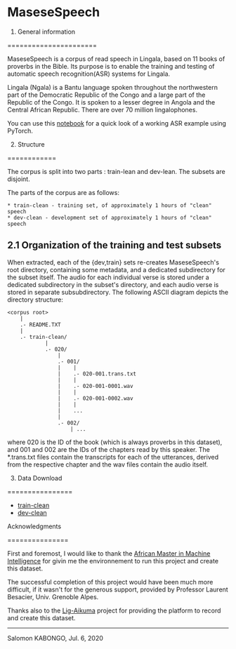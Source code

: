 # MaseseSpeech

1. General information

======================

MaseseSpeech is a corpus of read speech in Lingala, based on 11 books of proverbs in the Bible. Its purpose is to enable the training and testing of automatic
speech recognition(ASR) systems for Lingala. 

Lingala (Ngala) is a Bantu language spoken throughout the northwestern part of the Democratic Republic of the Congo and a large part of the Republic of the Congo. It is spoken to a lesser degree in Angola and the Central African Republic. There are over 70 million lingalophones.

You can use this [notebook](https://github.com/Kabongosalomon/MaseseSpeech/blob/master/Main_MaseseSpeech_ASR.ipynb) for a quick look of a working ASR example using PyTorch.
 
2. Structure

============

The corpus is split into two parts : train-lean and dev-lean. The subsets are
disjoint.

The parts of the corpus are as follows:

    * train-clean - training set, of approximately 1 hours of "clean" speech
    * dev-clean - development set of approximately 1 hours of "clean" speech


2.1 Organization of the training and test subsets
-------------------------------------------------

When extracted, each of the {dev,train} sets re-creates MaseseSpeech's root
directory, containing some metadata, and a dedicated subdirectory for the subset
itself. The audio for each individual verse is stored under a dedicated 
subdirectory in the subset's directory, and each audio verse is stored in separate subsubdirectory. The following ASCII diagram 
depicts the directory structure:


    <corpus root>
        |
        .- README.TXT
        |
        .- train-clean/
                |
                .- 020/
                    |
                    .- 001/
                    |    |
                    |    .- 020-001.trans.txt
                    |    |    
                    |    .- 020-001-0001.wav
                    |    |
                    |    .- 020-001-0002.wav
                    |    |
                    |    ...
                    |
                    .- 002/
                        | ...


where 020 is the ID of the book (which is always proverbs in this dataset), and 001 and 002 are the IDs of the chapters
read by this speaker. The *.trans.txt files contain the transcripts for each
of the utterances, derived from the respective chapter and the wav files contain
the audio itself.

3. Data Download

================

- [train-clean](https://drive.google.com/file/d/1CfqHBiOEVnJiuwZoqBJMlGO-N97JD3sR/view?usp=sharing)
- [dev-clean](https://drive.google.com/file/d/1Y1CiB7TbrGdghVokwMTBQA1fRza2NZUP/view?usp=sharing)


Acknowledgments

===============

First and foremost, I would like to thank the [African Master in Machine Intelligence](https://aimsammi.org/) 
for givin me the environnement to run this project and create this dataset.

The successful completion of this project would have been much more difficult, if it wasn't for the
generous support, provided by Professor Laurent Besacier, Univ. Grenoble Alpes.

Thanks also to the [Lig-Aikuma](https://lig-aikuma.imag.fr/lig-aikuma-in-90mn/) project for providing the platform to record and create this dataset. 

---
Salomon KABONGO,
Jul. 6, 2020 
